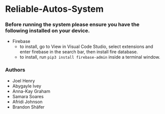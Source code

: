# Reliable-Autos-System

### Before running the system please ensure you have the following installed on your device.
* Firebase 
	- to install, go to View in  Visual Code Studio, select extensions and enter firebase in the search bar, then install fire database.
	- to install, run `pip3 install firebase-admin` inside a terminal window.

### Authors 
* Joel Henry
* Abygayle Ivey
* Anna-Kay Graham
* Samara Soares
* Afridi Johnson
* Brandon Shäfer
